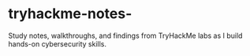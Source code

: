 # tryhackme-notes-
Study notes, walkthroughs, and findings from TryHackMe labs as I build hands-on cybersecurity skills.
